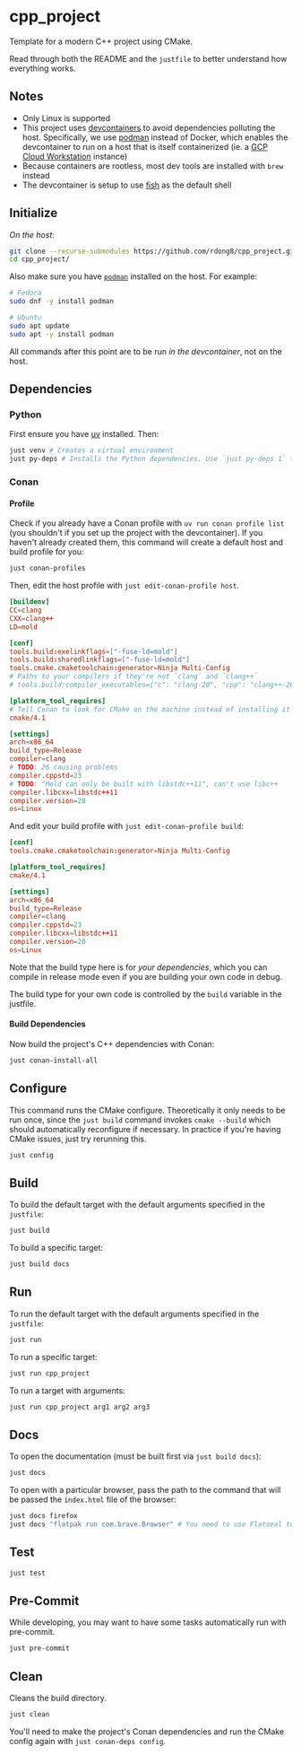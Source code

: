 # cpp_project

Template for a modern C++ project using CMake.

Read through both the README and the `justfile` to better understand how everything works.

## Notes

- Only Linux is supported
- This project uses [devcontainers](https://containers.dev/) to avoid dependencies polluting the host. Specifically, we use [podman](https://podman.io/) instead of Docker, which enables the devcontainer to run on a host that is itself containerized (ie. a [GCP Cloud Workstation](https://cloud.google.com/workstations?hl=en) instance)
- Because containers are rootless, most dev tools are installed with `brew` instead
- The devcontainer is setup to use [fish](https://fishshell.com/) as the default shell

## Initialize

*On the host*:

```bash
git clone --recurse-submodules https://github.com/rdong8/cpp_project.git
cd cpp_project/
```

Also make sure you have [`podman`](https://podman.io/docs/installation#installing-on-linux) installed on the host. For example:

```bash
# Fedora
sudo dnf -y install podman

# Ubuntu
sudo apt update
sudo apt -y install podman
```

All commands after this point are to be run *in the devcontainer*, not on the host.

## Dependencies

### Python

First ensure you have [uv](https://github.com/astral-sh/uv) installed. Then:

```bash
just venv # Creates a virtual environment
just py-deps # Installs the Python dependencies. Use `just py-deps 1` to force a reinstall.
```

### Conan

#### Profile

Check if you already have a Conan profile with `uv run conan profile list` (you shouldn't if you set up the project with the devcontainer). If you haven't already created them, this command will create a default host and build profile for you:

```bash
just conan-profiles
```

Then, edit the host profile with `just edit-conan-profile host`.

```toml
[buildenv]
CC=clang
CXX=clang++
LD=mold

[conf]
tools.build:exelinkflags=["-fuse-ld=mold"]
tools.build:sharedlinkflags=["-fuse-ld=mold"]
tools.cmake.cmaketoolchain:generator=Ninja Multi-Config
# Paths to your compilers if they're not `clang` and `clang++`
# tools.build:compiler_executables={"c": "clang-20", "cpp": "clang++-20"}

[platform_tool_requires]
# Tell Conan to look for CMake on the machine instead of installing it itself
cmake/4.1

[settings]
arch=x86_64
build_type=Release
compiler=clang
# TODO: 26 causing problems
compiler.cppstd=23
# TODO: "Mold can only be built with libstdc++11", can't use libc++
compiler.libcxx=libstdc++11
compiler.version=20
os=Linux
```

And edit your build profile with `just edit-conan-profile build`:

```toml
[conf]
tools.cmake.cmaketoolchain:generator=Ninja Multi-Config

[platform_tool_requires]
cmake/4.1

[settings]
arch=x86_64
build_type=Release
compiler=clang
compiler.cppstd=23
compiler.libcxx=libstdc++11
compiler.version=20
os=Linux
```

Note that the build type here is for *your dependencies*, which you can compile in release mode even if you are building your own code in debug.

The build type for your own code is controlled by the `build` variable in the justfile.

#### Build Dependencies

Now build the project's C++ dependencies with Conan:

```bash
just conan-install-all
```

## Configure

This command runs the CMake configure. Theoretically it only needs to be run once, since the `just build` command invokes `cmake --build` which should automatically reconfigure if necessary. In practice if you're having CMake issues, just try rerunning this.

```bash
just config
```

## Build

To build the default target with the default arguments specified in the `justfile`:

```bash
just build
```

To build a specific target:

```bash
just build docs
```

## Run

To run the default target with the default arguments specified in the `justfile`:

```bash
just run
```

To run a specific target:

```bash
just run cpp_project
```

To run a target with arguments:

```bash
just run cpp_project arg1 arg2 arg3
```

## Docs

To open the documentation (must be built first via `just build docs`):

```bash
just docs
```

To open with a particular browser, pass the path to the command that will be passed the `index.html` file of the browser:

```bash
just docs firefox
just docs "flatpak run com.brave.Browser" # You need to use Flatseal to give the flatpak permission in this case
```

## Test

```bash
just test
```

## Pre-Commit

While developing, you may want to have some tasks automatically run with pre-commit.

```bash
just pre-commit
```

## Clean

Cleans the build directory.

```bash
just clean
```

You'll need to make the project's Conan dependencies and run the CMake config again with `just conan-deps config`.
